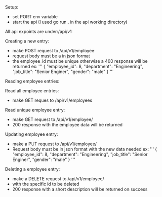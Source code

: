 Setup:

- set PORT env variable
- start the api (I used go run . in the api working directory)

All api expoints are under:/api/v1

Creating a new entry:
- make POST request to /api/v1/employee
- request body must be a in json format
- the employee_id must be unique otherwise a 400 response will be returned
ex: 
'''
{
    "employee_id": 8,
    "department": "Engineering",
    "job_title": "Senior Enginer",
    "gender": "male"
}
'''

Reading employee entries:

Read all employee entries:
- make GET reques to /api/v1/employees

Read unique employee entry:
- make GET request to /api/v1/employee/<id>
- 200 response with the employee data will be returned

Updating employee entry:
- make a PUT request to /api/v1/employee/<id>
- Request body must be in json format with the new data needed
ex: 
'''
{
    "employee_id": 8,
    "department": "Engineering",
    "job_title": "Senior Enginer",
    "gender": "male"
}
'''

Deleting a employee entry:
- make a DELETE request to /api/v1/employee/<id>
- with the specific id to be deleted
- 200 response with a short description will be returned on success

